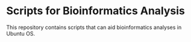 # Scripts for Bioinformatics Analysis
This repository contains scripts that can aid bioinformatics analyses in Ubuntu OS.
